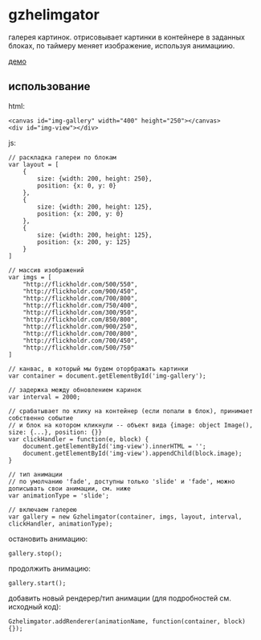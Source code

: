 gzhelimgator
============

галерея картинок. отрисовывает картинки в контейнере в заданных блоках, по таймеру меняет изображение, используя анимациию. 

[демо](http://boxfrommars.github.com/demos/gzhelimgator/index.htm "gzhelimgator demo")

использование
-------------

html:

    <canvas id="img-gallery" width="400" height="250"></canvas>
    <div id="img-view"></div>

js:

    // раскладка галереи по блокам 
    var layout = [
        {
            size: {width: 200, height: 250}, 
            position: {x: 0, y: 0}
        },
        {
            size: {width: 200, height: 125}, 
            position: {x: 200, y: 0}
        },
        {
            size: {width: 200, height: 125}, 
            position: {x: 200, y: 125}
        }
    ]
    
    // массив изображений
    var imgs = [
        "http://flickholdr.com/500/550", 
        "http://flickholdr.com/900/450", 
        "http://flickholdr.com/700/800", 
        "http://flickholdr.com/750/400", 
        "http://flickholdr.com/300/950", 
        "http://flickholdr.com/850/800", 
        "http://flickholdr.com/900/250", 
        "http://flickholdr.com/700/800", 
        "http://flickholdr.com/700/450", 
        "http://flickholdr.com/500/750"
    ]

    // канвас, в который мы будем оторбражать картинки
    var container = document.getElementById('img-gallery');
    
    // задержка между обновлением каринок
    var interval = 2000; 

    // срабатывает по клику на контейнер (если попали в блок), принимает собственно событие
    // и блок на котором кликнули -- объект вида {image: object Image(), size: {...}, position: {}}
    var clickHandler = function(e, block) {
        document.getElementById('img-view').innerHTML = '';
        document.getElementById('img-view').appendChild(block.image);
    }
    
    // тип анимации
    // по умолчанию 'fade', доступны только 'slide' и 'fade', можно дописывать свои анимации, см. ниже
    var animationType = 'slide'; 

    // включаем галерею
    var gallery = new Gzhelimgator(container, imgs, layout, interval, clickHandler, animationType);

остановить анимацию:

    gallery.stop();

продолжить анимацию:

    gallery.start();

добавить новый рендерер/тип анимации (для подробностей см. исходный код):

    Gzhelimgator.addRenderer(animationName, function(container, block) {});